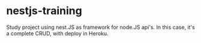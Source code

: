 # nestjs-training
Study project using nest.JS as framework for node.JS api's. In this case, it's a complete CRUD, with deploy in Heroku.
